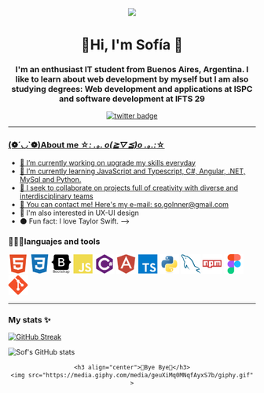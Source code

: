 <div id="header" align="center">
    <img src="https://media.giphy.com/media/lVeBRVBUulYwlJ82p9/giphy.gif" width="200">
    <h1 align="center">🍓Hi, I'm Sofía 🍓</h1>
    <h3 align="center">I'm an enthusiast IT student from Buenos Aires, Argentina. 
        I like to learn about web development by myself but I am also studying degrees: Web development and applications at ISPC and software development at IFTS 29 </h3>
</div>
<div id = "badges" align="center">
    <a href="https://twitter.com/sofiscoding">
        <img src="https://img.shields.io/twitter/follow/sofiscoding?logo=twitter&style=for-the-badge" alt="twitter badge" srcset="">
        
   
</div>

---

### (❁´◡`❁)About me ☆*: .｡. o(≧▽≦)o .｡.:*☆
- 🍧 I’m currently working on upgrade my skills everyday
- 🌱 I’m currently learning JavaScript and Typescript, C#, Angular, .NET, MySql and Python.
- 🌺 I seek to collaborate on projects full of creativity with diverse and interdisciplinary teams
- 📲 You can contact me! Here's my e-mail: so.golnner@gmail.com
- 🎨 I'm also interested in UX-UI design
- 🌑 Fun fact: I love Taylor Swift.
-->

<div align="left">
    <h3> 👩🏽‍💻languajes and tools</h3>
    <img src="https://github.com/devicons/devicon/blob/master/icons/html5/html5-plain.svg" alt="" width="40" height="40">
    <img src="https://github.com/devicons/devicon/blob/master/icons/css3/css3-plain.svg" alt="" width="40" height="40">
    <img src="https://github.com/devicons/devicon/blob/master/icons/bootstrap/bootstrap-plain-wordmark.svg" alt="" width="40" height="40">
    <img src="https://github.com/devicons/devicon/blob/master/icons/javascript/javascript-plain.svg" alt="" width="40" height="40">
    <img src="https://github.com/devicons/devicon/blob/master/icons/csharp/csharp-plain.svg" alt="" width="40" height="40">
    <img src="https://github.com/devicons/devicon/blob/master/icons/angularjs/angularjs-plain.svg" alt="" width="40" height="40">
    <img src="https://github.com/devicons/devicon/blob/master/icons/typescript/typescript-plain.svg" alt="" width="40" height="40">
    <img src="https://github.com/devicons/devicon/blob/master/icons/python/python-original.svg" alt="" width="40" height="40">
    <img src="https://github.com/devicons/devicon/blob/master/icons/mysql/mysql-plain.svg" alt="" width="40" height="40">
    <img src="https://github.com/devicons/devicon/blob/master/icons/npm/npm-original-wordmark.svg" alt="" width="40" height="40">
    <img src="https://github.com/devicons/devicon/blob/master/icons/figma/figma-original.svg" alt="" width="40" height="40">
    <img src="https://github.com/devicons/devicon/blob/master/icons/git/git-plain.svg" alt="" width="40" height="40">
   
</div>

---
### My stats ✨
[![GitHub Streak](https://streak-stats.demolab.com?user=sofgln&theme=blueberry&date_format=j%20M%5B%20Y%5D)](https://git.io/streak-stats)

![Sof's GitHub stats](https://github-readme-stats.vercel.app/api?username=sofgln&show_icons=true&theme=tokyonight)



<div id="header" align="center">
    
    <h3 align="center">🍓Bye Bye🍓</h3>
    <img src="https://media.giphy.com/media/geuXiMq0MNqfAyxS7b/giphy.gif" >
    
</div>
